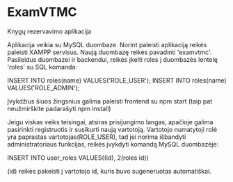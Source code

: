 # ExamVTMC
Knygų rezervavimo aplikacija

Aplikacija veikia su MySQL duombaze.
Norint paleisti aplikaciją reikės paleisti XAMPP servisus.
Naują duombazę reikės pavadinti 'examvtmc'.
Pasileidus duombazei ir backendui, reikės įkelti roles į duombazės lentelę 'roles' su SQL komanda:

INSERT INTO roles(name) VALUES('ROLE_USER');
INSERT INTO roles(name) VALUES('ROLE_ADMIN');

Įvykdžius šiuos žingsnius galima paleisti frontend su npm start (taip pat neužmirškite padarašyti npm install)

Jeigu viskas veiks teisingai, atsiras prisijungimo langas, apačioje galima pasirinkti registruotis ir susikurti naują vartotoją.
Vartotojo numatytoji rolė yra paprastas vartotojas(ROLE_USER), tad jei norima išbandyti administratoriaus funkcijas, reikės įvykdyti komandą MySQL duombazėje:

INSERT INTO user_roles VALUES((id), 2(roles id))

(id) reikės pakeisti į vartotojo id, kuris buvo sugeneruotas automatiškai.
